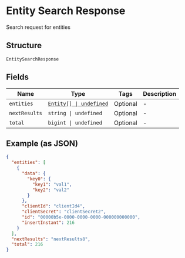
# Entity Search Response

Search request for entities

## Structure

`EntitySearchResponse`

## Fields

| Name | Type | Tags | Description |
|  --- | --- | --- | --- |
| `entities` | [`Entity[] \| undefined`](../../doc/models/entity.md) | Optional | - |
| `nextResults` | `string \| undefined` | Optional | - |
| `total` | `bigint \| undefined` | Optional | - |

## Example (as JSON)

```json
{
  "entities": [
    {
      "data": {
        "key0": {
          "key1": "val1",
          "key2": "val2"
        }
      },
      "clientId": "clientId4",
      "clientSecret": "clientSecret2",
      "id": "00000b5e-0000-0000-0000-000000000000",
      "insertInstant": 216
    }
  ],
  "nextResults": "nextResults8",
  "total": 216
}
```

